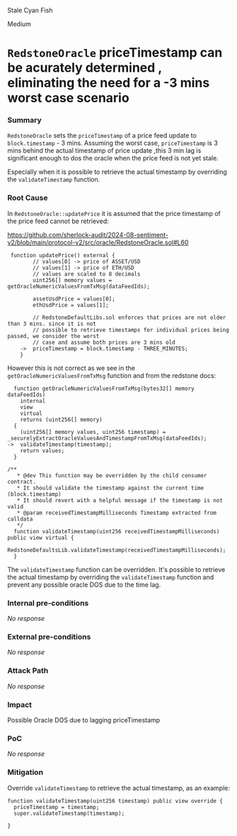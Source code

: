 Stale Cyan Fish

Medium

# `RedstoneOracle` priceTimestamp can be acurately determined , eliminating the need for a -3 mins worst case scenario

### Summary

`RedstoneOracle` sets the `priceTimestamp` of a price feed update to `block.timestamp` - 3 mins. Assuming the worst case, `priceTimestamp` is 3 mins behind the actual timestamp of price update ,this 3 min lag is significant enough to dos the oracle when the price feed is not yet stale.

Especially when it is possible to retrieve the actual timestamp by overriding the `validateTimestamp` function.

### Root Cause

In `RedstoneOracle::updatePrice` it is assumed that the price timestamp of the price feed cannot be retrieved: 

https://github.com/sherlock-audit/2024-08-sentiment-v2/blob/main/protocol-v2/src/oracle/RedstoneOracle.sol#L60

```solidity
 function updatePrice() external {
        // values[0] -> price of ASSET/USD
        // values[1] -> price of ETH/USD
        // values are scaled to 8 decimals
        uint256[] memory values = getOracleNumericValuesFromTxMsg(dataFeedIds);

        assetUsdPrice = values[0];
        ethUsdPrice = values[1];

        // RedstoneDefaultLibs.sol enforces that prices are not older than 3 mins. since it is not
        // possible to retrieve timestamps for individual prices being passed, we consider the worst
        // case and assume both prices are 3 mins old 
    ->  priceTimestamp = block.timestamp - THREE_MINUTES;
    }
```

However this is not correct as we see in the `getOracleNumericValuesFromTxMsg` function and from the redstone docs:

```solidity
  function getOracleNumericValuesFromTxMsg(bytes32[] memory dataFeedIds)
    internal
    view
    virtual
    returns (uint256[] memory)
  {
    (uint256[] memory values, uint256 timestamp) = _securelyExtractOracleValuesAndTimestampFromTxMsg(dataFeedIds);
->  validateTimestamp(timestamp);
    return values;
  }

/**
   * @dev This function may be overridden by the child consumer contract.
   * It should validate the timestamp against the current time (block.timestamp)
   * It should revert with a helpful message if the timestamp is not valid
   * @param receivedTimestampMilliseconds Timestamp extracted from calldata
   */
  function validateTimestamp(uint256 receivedTimestampMilliseconds) public view virtual {
    RedstoneDefaultsLib.validateTimestamp(receivedTimestampMilliseconds);
  }
```

The `validateTimestamp` function can be overridden. It's possible to retrieve the actual timestamp by overriding the `validateTimestamp` function and prevent any possible oracle DOS due to the time lag.

### Internal pre-conditions

_No response_

### External pre-conditions

_No response_

### Attack Path

_No response_

### Impact

Possible Oracle DOS due to lagging priceTimestamp

### PoC

_No response_

### Mitigation

Override `validateTimestamp` to retrieve the actual timestamp, as an example:

```solidity
function validateTimestamp(uint256 timestamp) public view override {
  priceTimestamp = timestamp;
  super.validateTimestamp(timestamp);

}
```